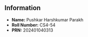 ## Information

- **Name:** Pushkar Harshkumar Parakh  
- **Roll Number:** CS4-54  
- **PRN:** 202401040313  
